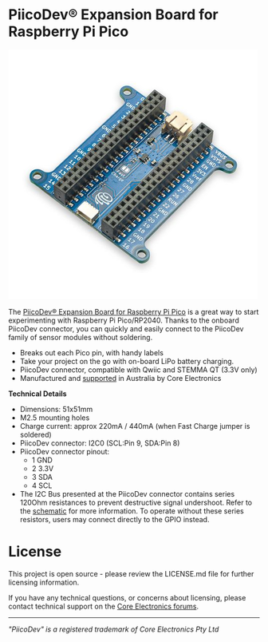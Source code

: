 # PiicoDev® Expansion Board for Raspberry Pi Pico

![](Documents/piicodev-expansion-board-for-pico.jpg)

The [PiicoDev® Expansion Board for Raspberry Pi Pico](https://core-electronics.com.au/catalog/product/view/sku/CE07693) is a great way to start experimenting with Raspberry Pi Pico/RP2040. Thanks to the onboard PiicoDev connector, you can quickly and easily connect to the PiicoDev family of sensor modules without soldering.

- Breaks out each Pico pin, with handy labels
- Take your project on the go with on-board LiPo battery charging.
- PiicoDev connector, compatible with Qwiic and STEMMA QT (3.3V only)
- Manufactured and [supported](https://core-electronics.com.au/contacts/) in Australia by Core Electronics

**Technical Details**

- Dimensions: 51x51mm
- M2.5 mounting holes
- Charge current: approx 220mA / 440mA (when Fast Charge jumper is soldered)
- PiicoDev connector: I2C0 (SCL:Pin 9, SDA:Pin 8)
- PiicoDev connector pinout:
  - 1 GND
  - 2 3.3V
  - 3 SDA
  - 4 SCL
- The I2C Bus presented at the PiicoDev connector contains series 120Ohm resistances to prevent destructive signal undershoot. Refer to the [schematic](Documents/schematic.pdf) for more information. To operate without these series resistors, users may connect directly to the GPIO instead.

# License
This project is open source - please review the LICENSE.md file for further licensing information.

If you have any technical questions, or concerns about licensing, please contact technical support on the [Core Electronics forums](https://forum.core-electronics.com.au/).

---
*\"PiicoDev" is a registered trademark of Core Electronics Pty Ltd*
